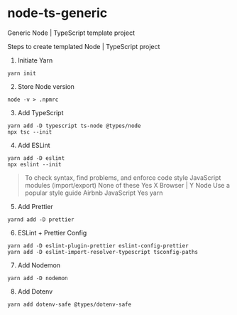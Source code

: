 # node-ts-generic

Generic Node | TypeScript template project

Steps to create templated Node | TypeScript project

1. Initiate Yarn

```
yarn init
```

2. Store Node version

```
node -v > .npmrc
```

3. Add TypeScript

```
yarn add -D typescript ts-node @types/node
npx tsc --init
```

4. Add ESLint

```
yarn add -D eslint
npx eslint --init
```

> To check syntax, find problems, and enforce code style
> JavaScript modules (import/export)
> None of these
> Yes
> X Browser | Y Node
> Use a popular style guide
> Airbnb
> JavaScript
> Yes
> yarn

5. Add Prettier

```
yarnd add -D prettier
```

6. ESLint + Prettier Config

```
yarn add -D eslint-plugin-prettier eslint-config-prettier
yarn add -D eslint-import-resolver-typescript tsconfig-paths
```

7. Add Nodemon

```
yarn add -D nodemon
```

8. Add Dotenv

```
yarn add dotenv-safe @types/dotenv-safe
```
